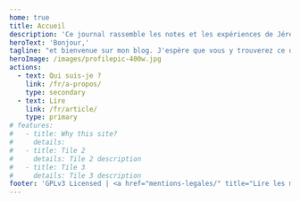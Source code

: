 ```yaml
---
home: true
title: Accueil
description: 'Ce journal rassemble les notes et les expériences de Jérémie Litzler (disponible hors connexion après installation) sur un large éventail de sujets pour un mode de vie respectueux de l'environnement'
heroText: 'Bonjour,'
tagline: "et bienvenue sur mon blog. J'espère que vous y trouverez ce que vous cherchez !"
heroImage: /images/profilepic-400w.jpg
actions:
  - text: Qui suis-je ?
    link: /fr/a-propos/
    type: secondary
  - text: Lire
    link: /fr/article/
    type: primary
# features:
#   - title: Why this site?
#     details:
#   - title: Tile 2
#     details: Tile 2 description
#   - title: Tile 3
#     details: Tile 3 description
footer: 'GPLv3 Licensed | <a href="mentions-legales/" title="Lire les mentions légales du site">Mentions légales</a>'
---
```

